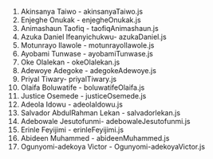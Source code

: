 
1. Akinsanya Taiwo - akinsanyaTaiwo.js
2. Enjeghe Onukak - enjegheOnukak.js
3. Animashaun Taofiq - taofiqAnimashaun.js
4. Azuka Daniel Ifeanyichukwu- azukaDaniel.js
5. Motunrayo Ilawole - motunrayoIlawole.js
6. Ayobami Tunwase - ayobamiTunwase.js
7. Oke Olalekan - okeOlalekan.js
8. Adewoye Adegoke - adegokeAdewoye.js
9. Priyal Tiwary- priyalTiwary.js
10. Olaifa Boluwatife - boluwatifeOlaifa.js
11. Justice Osemede - justiceOsemede.js
12. Adeola Idowu - adeolaIdowu.js
13. Salvador AbdulRahman Lekan - salvadorlekan.js
14. Adebowale Jesutofunmi- adebowaleJesutofunmi.js
15. Erinle Feyijimi - erinleFeyijimi.js
16. Abideen Muhammed - abideenMuhammed.js
17. Ogunyomi-adekoya Victor - Ogunyomi-adekoyaVictor.js
